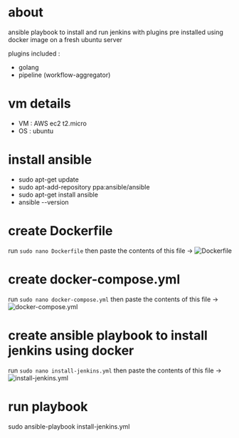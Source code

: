 # about
ansible playbook to install and run jenkins with plugins pre installed using docker image on a fresh ubuntu server

plugins included :
- golang
- pipeline (workflow-aggregator)


# vm details
- VM : AWS ec2 t2.micro
- OS : ubuntu 

# install ansible
- sudo apt-get update
- sudo apt-add-repository ppa:ansible/ansible
- sudo apt-get install ansible
- ansible --version

# create Dockerfile
run `sudo nano Dockerfile` then paste the contents of this file -> ![Dockerfile](https://github.com/syedahmedjamil/jenkins-scripts/blob/main/02%20ansible%20jenkins%20with%20plugins/Dockerfile)
# create docker-compose.yml
run `sudo nano docker-compose.yml` then paste the contents of this file -> ![docker-compose.yml](https://github.com/syedahmedjamil/jenkins-scripts/blob/main/02%20ansible%20jenkins%20with%20plugins/docker-compose.yml)
    
# create ansible playbook to install jenkins using docker
run `sudo nano install-jenkins.yml` then paste the contents of this file -> ![install-jenkins.yml](https://github.com/syedahmedjamil/jenkins-scripts/blob/main/02%20ansible%20jenkins%20with%20plugins/install-jenkins.yml)

# run playbook
sudo ansible-playbook install-jenkins.yml
